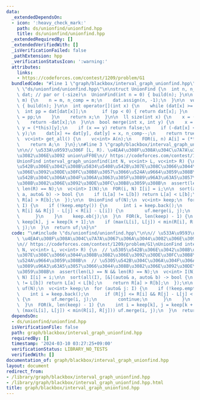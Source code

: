 ```yaml
---
data:
  _extendedDependsOn:
  - icon: ':heavy_check_mark:'
    path: ds/unionfind/unionfind.hpp
    title: ds/unionfind/unionfind.hpp
  _extendedRequiredBy: []
  _extendedVerifiedWith: []
  _isVerificationFailed: false
  _pathExtension: hpp
  _verificationStatusIcon: ':warning:'
  attributes:
    links:
    - https://codeforces.com/contest/1209/problem/G1
  bundledCode: "#line 1 \"graph/blackbox/interval_graph_unionfind.hpp\"\n\n#line 2\
    \ \"ds/unionfind/unionfind.hpp\"\n\nstruct UnionFind {\n  int n, n_comp;\n  vc<int>\
    \ dat; // par or (-size)\n  UnionFind(int n = 0) { build(n); }\n\n  void build(int\
    \ m) {\n    n = m, n_comp = m;\n    dat.assign(n, -1);\n  }\n\n  void reset()\
    \ { build(n); }\n\n  int operator[](int x) {\n    while (dat[x] >= 0) {\n    \
    \  int pp = dat[dat[x]];\n      if (pp < 0) { return dat[x]; }\n      x = dat[x]\
    \ = pp;\n    }\n    return x;\n  }\n\n  ll size(int x) {\n    x = (*this)[x];\n\
    \    return -dat[x];\n  }\n\n  bool merge(int x, int y) {\n    x = (*this)[x],\
    \ y = (*this)[y];\n    if (x == y) return false;\n    if (-dat[x] < -dat[y]) swap(x,\
    \ y);\n    dat[x] += dat[y], dat[y] = x, n_comp--;\n    return true;\n  }\n\n\
    \  vc<int> get_all() {\n    vc<int> A(n);\n    FOR(i, n) A[i] = (*this)[i];\n\
    \    return A;\n  }\n};\n#line 3 \"graph/blackbox/interval_graph_unionfind.hpp\"\
    \n\n// \u533A\u9593\u306F [L, R). \u4EA4\u308F\u308A\u304C\u7A7A\u3067\u306A\u3044\
    \u3082\u306E\u3092 union\uFF0E\n// https://codeforces.com/contest/1209/problem/G1\n\
    UnionFind interval_graph_unionfind(int N, vc<int> L, vc<int> R) {\n  // \u5305\
    \u542B\u306E\u3042\u308B\u5834\u5408\u542B\u307E\u308C\u3066\u3044\u308B\u3082\
    \u306E\u3092\u30DE\u30FC\u30B8\u3057\u3066\u524A\u9664\u3059\u308B\n  // \u5305\
    \u542B\u304C\u306A\u304F\u306A\u3063\u305F\u3089\u96A3\u63A5\u3057\u3066\u3044\
    \u308B\u3082\u306E\u3092\u30DE\u30FC\u30B8\u3059\u308B\n  assert(len(L) == N &&\
    \ len(R) == N);\n  vc<int> I(N);\n  FOR(i, N) I[i] = i;\n\n  sort(all(I), [&](auto&\
    \ a, auto& b) -> bool {\n    if (L[a] != L[b]) return L[a] < L[b];\n    return\
    \ R[a] > R[b];\n  });\n\n  UnionFind uf(N);\n  vc<int> keep;\n  for (auto& j:\
    \ I) {\n    if (!keep.empty()) {\n      int i = keep.back();\n      if (R[j] <=\
    \ R[i] && R[j] - L[j] < R[i] - L[i]) {\n        uf.merge(i, j);\n        continue;\n\
    \      }\n    }\n    keep.eb(j);\n  }\n  FOR(k, len(keep) - 1) {\n    int i =\
    \ keep[k], j = keep[k + 1];\n    if (max(L[i], L[j]) < min(R[i], R[j])) uf.merge(i,\
    \ j);\n  }\n  return uf;\n}\n"
  code: "\n#include \"ds/unionfind/unionfind.hpp\"\n\n// \u533A\u9593\u306F [L, R).\
    \ \u4EA4\u308F\u308A\u304C\u7A7A\u3067\u306A\u3044\u3082\u306E\u3092 union\uFF0E\
    \n// https://codeforces.com/contest/1209/problem/G1\nUnionFind interval_graph_unionfind(int\
    \ N, vc<int> L, vc<int> R) {\n  // \u5305\u542B\u306E\u3042\u308B\u5834\u5408\u542B\
    \u307E\u308C\u3066\u3044\u308B\u3082\u306E\u3092\u30DE\u30FC\u30B8\u3057\u3066\
    \u524A\u9664\u3059\u308B\n  // \u5305\u542B\u304C\u306A\u304F\u306A\u3063\u305F\
    \u3089\u96A3\u63A5\u3057\u3066\u3044\u308B\u3082\u306E\u3092\u30DE\u30FC\u30B8\
    \u3059\u308B\n  assert(len(L) == N && len(R) == N);\n  vc<int> I(N);\n  FOR(i,\
    \ N) I[i] = i;\n\n  sort(all(I), [&](auto& a, auto& b) -> bool {\n    if (L[a]\
    \ != L[b]) return L[a] < L[b];\n    return R[a] > R[b];\n  });\n\n  UnionFind\
    \ uf(N);\n  vc<int> keep;\n  for (auto& j: I) {\n    if (!keep.empty()) {\n  \
    \    int i = keep.back();\n      if (R[j] <= R[i] && R[j] - L[j] < R[i] - L[i])\
    \ {\n        uf.merge(i, j);\n        continue;\n      }\n    }\n    keep.eb(j);\n\
    \  }\n  FOR(k, len(keep) - 1) {\n    int i = keep[k], j = keep[k + 1];\n    if\
    \ (max(L[i], L[j]) < min(R[i], R[j])) uf.merge(i, j);\n  }\n  return uf;\n}\n"
  dependsOn:
  - ds/unionfind/unionfind.hpp
  isVerificationFile: false
  path: graph/blackbox/interval_graph_unionfind.hpp
  requiredBy: []
  timestamp: '2024-03-10 03:27:25+09:00'
  verificationStatus: LIBRARY_NO_TESTS
  verifiedWith: []
documentation_of: graph/blackbox/interval_graph_unionfind.hpp
layout: document
redirect_from:
- /library/graph/blackbox/interval_graph_unionfind.hpp
- /library/graph/blackbox/interval_graph_unionfind.hpp.html
title: graph/blackbox/interval_graph_unionfind.hpp
---
```

